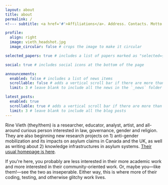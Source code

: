 ```yaml
---
layout: about
title: about
permalink: /
<!--- subtitle: <a href='#'>Affiliations</a>. Address. Contacts. Motto. Etc. --->

profile:
  align: right
  image: vieth_headshot.jpg
  image_circular: false # crops the image to make it circular

selected_papers: true # includes a list of papers marked as "selected={true}"

social: true # includes social icons at the bottom of the page

announcements:
  enabled: false # includes a list of news items
  scrollable: false # adds a vertical scroll bar if there are more than 3 news items
  limit: 3 # leave blank to include all the news in the `_news` folder

latest_posts:
  enabled: true
  scrollable: true # adds a vertical scroll bar if there are more than 3 new posts items
  limit: 3 # leave blank to include all the blog posts
---
```

Rine Vieth (they/them) is a researcher, educator, analyst, artist, and all-around curious person interested in law, governance, gender and religion. They are also beginning new research projects on 1) anti-gender mobilization and its impacts on asylum claims in Canada and the UK, as well as writing about 2) knowledge infrastructures in asylum systems. [Their usual homepage is here](https://rinevieth.com/).

If you're here, you probably are less interested in their more academic work and more interested in their community-oriented work. Or, maybe you—like them!—see the two as inseperable. Either way, this is where more of their coding, testing, and otherwise glitchy work lives.
